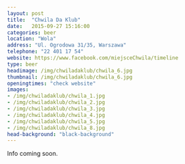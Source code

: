 ```yaml
---
layout: post
title:  "Chwila Da Klub"
date:   2015-09-27 15:16:00
categories: beer
location: "Wola"
address: "Ul. Ogrodowa 31/35, Warszawa"
telephone: "22 401 17 54"
website: https://www.facebook.com/miejsceChwila/timeline
type: beer
headimage: /img/chwiladaklub/chwila_6.jpg
thumbnail: /img/chwiladaklub/chwila_6.jpg
openingtimes: "check website"
images:
- /img/chwiladaklub/chwila_1.jpg
- /img/chwiladaklub/chwila_2.jpg
- /img/chwiladaklub/chwila_3.jpg
- /img/chwiladaklub/chwila_4.jpg
- /img/chwiladaklub/chwila_5.jpg
- /img/chwiladaklub/chwila_8.jpg
head-background: "black-background"
---
```


Info coming soon.